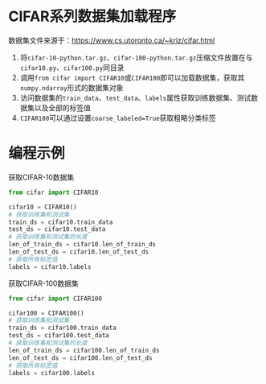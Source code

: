 # CIFAR系列数据集加载程序

数据集文件来源于：https://www.cs.utoronto.ca/~kriz/cifar.html

1. 将`cifar-10-python.tar.gz`、`cifar-100-python.tar.gz`压缩文件放置在与`cifar10.py`、`cifar100.py`同目录
2. 调用`from cifar import CIFAR10`或`CIFAR100`即可以加载数据集，获取其`numpy.ndarray`形式的数据集对象
3. 访问数据集的`train_data`、`test_data`、`labels`属性获取训练数据集、测试数据集以及全部的标签值
4. `CIFAR100`可以通过设置`coarse_labeled=True`获取粗略分类标签

# 编程示例
获取CIFAR-10数据集
```python
from cifar import CIFAR10

cifar10 = CIFAR10()
# 获取训练集和测试集
train_ds = cifar10.train_data
test_ds = cifar10.test_data
# 获取训练集和测试集的长度
len_of_train_ds = cifar10.len_of_train_ds
len_of_test_ds = cifar10.len_of_test_ds
# 获取所有标签值
labels = cifar10.labels
```
获取CIFAR-100数据集
```python
from cifar import CIFAR100

cifar100 = CIFAR100()
# 获取训练集和测试集
train_ds = cifar100.train_data
test_ds = cifar100.test_data
# 获取训练集和测试集的长度
len_of_train_ds = cifar100.len_of_train_ds
len_of_test_ds = cifar100.len_of_test_ds
# 获取所有标签值
labels = cifar100.labels
```
